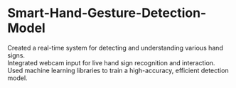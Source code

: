 # Smart-Hand-Gesture-Detection-Model
Created a real-time system for detecting and understanding various hand signs.<br/>
Integrated webcam input for live hand sign recognition and interaction.
Used machine learning libraries to train a high-accuracy, efficient detection model.
